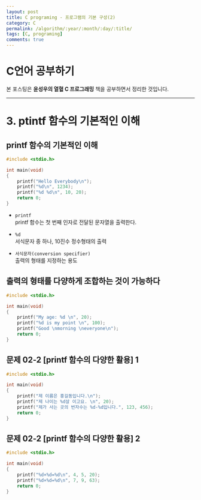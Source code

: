 ```yaml
---
layout: post
title: C programing - 프로그램의 기본 구성(2)
category: C
permalink: /algorithm/:year/:month/:day/:title/
tags: [C, programing]
comments: true
---
```

# C언어 공부하기
본 포스팅은 **윤성우의 열혈 C 프로그래밍** 책을 공부하면서 정리한 것입니다.

***

# 3. ptintf 함수의 기본적인 이해
## printf 함수의 기본적인 이해
```c
#include <stdio.h>

int main(void)
{
	printf("Hello Everybody\n");
	printf("%d\n", 1234);
	printf("%d %d\n", 10, 20);
	return 0;
}
```
- `printf`  
	printf 함수는 첫 번째 인자로 전달된 문자열을 출력한다.

- `%d`  
	서식문자 중 하나, 10진수 정수형태의 출력

- `서식문자(conversion specifier)`  
	출력의 형태를 지정하는 용도

## 출력의 형태를 다양하게 조합하는 것이 가능하다
```c
#include <stdio.h>

int main(void)
{
	printf("My age: %d \n", 20);
	printf("%d is my point \n", 100);
	printf("Good \nmorning \neveryone\n");
	return 0;
}
```

## 문제 02-2 [printf 함수의 다양한 활용] 1
```c
#include <stdio.h>

int main(void)
{
	printf("제 이름은 홍길동입니다.\n");
	printf("제 나이는 %d살 이고요. \n", 20);
	printf("제가 사는 곳의 번자수는 %d-%d입니다.", 123, 456);
	return 0;
}
```

## 문제 02-2 [printf 함수의 다양한 활용] 2
```c
#include <stdio.h>

int main(void)
{
	printf("%d×%d=%d\n", 4, 5, 20);
	printf("%d×%d=%d\n", 7, 9, 63);
	return 0;
}
```
